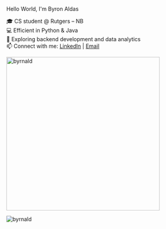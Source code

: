 Hello World, I'm Byron Aldas 

🎓 CS student @ Rutgers – NB                                                                            
💻 Efficient in Python & Java                                                                            
🌱 Exploring backend development and data analytics                                                          
📫 Connect with me: [LinkedIn](https://www.linkedin.com/in/byron-aldas-86b718385/) | [Email](byrnald@gmail.com)                              
<p><img src="https://github-readme-stats.vercel.app/api?username=byrnald&show_icons=true&theme=dracula&locale=en" alt="byrnald" width="400"/></p>
<p><img align="left" src="https://github-readme-stats.vercel.app/api/top-langs?username=byrnald&show_icons=true&theme=dracula&locale=en&layout=compact" alt="byrnald" /></p> 

